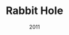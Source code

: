 ---
layout: productions
title: Rabbit Hole
date: 2011
featured_image:
image_credit:
image_alt:
image_caption:
Theatre: Theatre Jacksonville
Venue: Little Theatre
cast:
- Howie: Michael Lipp
crew:
external_links:
---